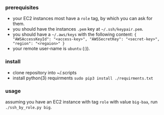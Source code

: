 ### prerequisites
- your EC2 instances most have a `role` tag, by which you can ask for them.
- you should have the instances `.pem` key at `~/.ssh/keypair.pem`.
- you should have a `~/.aws/keys` with the following content: `
    {  
        "AWSAccessKeyId": "<access-key>",
        "AWSSecretKey": "<secret-key>",
        "region": "<regaion>"
    }
`
- your remote user-name is `ubuntu` (:)).

### install
- clone repository into ~/.scripts
- install python(3) requirments `sudo pip3 install ./requirments.txt`

### usage
assuming you have an EC2 instance with tag `role` with value `big-baa`, run `./ssh_by_role.py big`.

